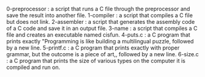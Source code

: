 0-preprocessor : a script that runs a C file through the preprocessor and save the result into another file.
1-compiler : a script that compiles a C file but does not link.
2-assembler : a script that generates the assembly code of a C code and save it in an output file.
3-name : a script that compiles a C file and creates an executable named cisfun.
4-puts.c : a C program that prints exactly "Programming is like building a multilingual puzzle, followed by a new line.
5-printf.c : a C program that prints exactly with proper grammar, but the outcome is a piece of art,, followed by a new line.
6-size.c : a C program that prints the size of various types on the computer it is compiled and run on.
